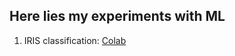 ## Here lies my experiments with ML

1. IRIS classification: [Colab](https://colab.research.google.com/drive/1KnUsx1xkfQ-E_13ahU4tFg2xCDYv5Aaq?usp=sharing)
